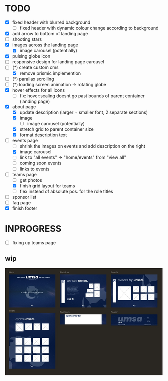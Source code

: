 # TODO
- [x] fixed header with blurred background
  - [ ] fixed header with dynamic colour change according to background
- [x] add arrow to bottom of landing page
- [ ] shooting stars
- [x] images across the landing page
  - [x] image carousel (potentially)
- [x] pulsing globe icon
- [ ] responsive design for landing page carousel
- [ ] (*) create custom cms
  - [x] remove prismic implemention
- [ ] (*) parallax scrolling
- [ ] (*) loading screen animation -> rotating globe
- [x] hover effects for all icons
  - [ ] fix: hover:scaling doesnt go past bounds of parent container (landing page)
- [x] about page
  - [x] update description (larger + smaller font, 2 separate sections)
  - [x] image 
    - [ ] image carousel (potentially)
  - [x] stretch grid to parent container size
  - [x] format description text
- [ ] events page
  - [ ] shrink the images on events and add description on the right
  - [x] image carousel
  - [ ] link to "all events" -> "home/events" from "view all"
  - [ ] coming soon events 
  - [ ] links to events
- [ ] teams page
  - [ ] get photos
  - [x] finish grid layout for teams
  - [ ] flex instead of absolute pos. for the role titles
- [ ] sponsor list
- [ ] faq page
- [x] finish footer

# INPROGRESS
- [ ] fixing up teams page


## wip

![umsa wip](umsa-wip.jpg)
